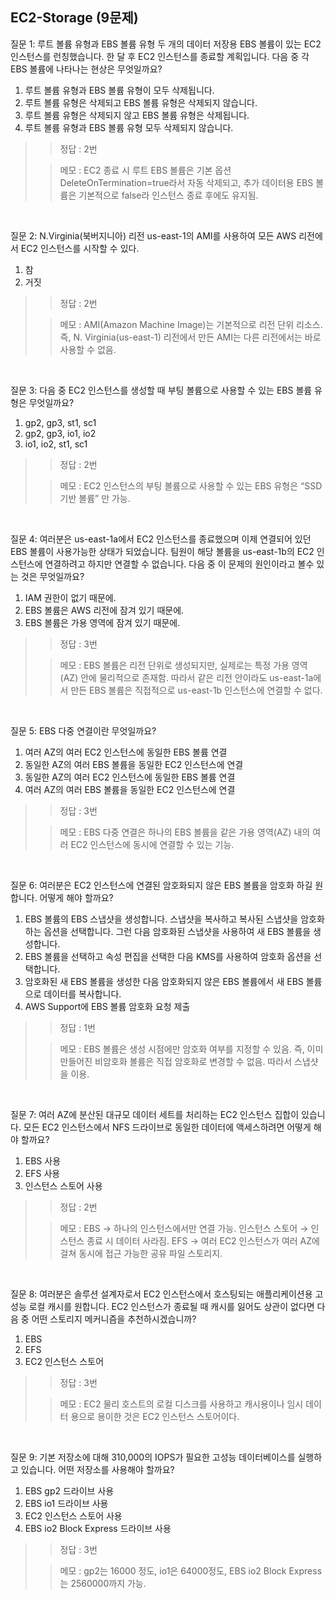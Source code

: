 ## EC2-Storage (9문제)

질문 1: 루트 볼륨 유형과 EBS 볼륨 유형 두 개의 데이터 저장용 EBS 볼륨이 있는 EC2 인스턴스를 런칭했습니다. 한 달 후 EC2 인스턴스를 종료할 계획입니다. 다음 중 각 EBS 볼륨에 나타나는 현상은 무엇일까요?

1. 루트 볼륨 유형과 EBS 볼륨 유형이 모두 삭제됩니다.
2. 루트 볼륨 유형은 삭제되고 EBS 볼륨 유형은 삭제되지 않습니다.
3. 루트 볼륨 유형은 삭제되지 않고 EBS 볼륨 유형은 삭제됩니다.
4. 루트 볼륨 유형과 EBS 볼륨 유형 모두 삭제되지 않습니다.

>> 정답 : 2번
>
>> 메모 : EC2 종료 시 루트 EBS 볼륨은 기본 옵션 DeleteOnTermination=true라서 자동 삭제되고, 추가 데이터용 EBS 볼륨은 기본적으로 false라 인스턴스 종료 후에도 유지됨.

<br>


질문 2: N.Virginia(북버지니아) 리전 us-east-1의 AMI를 사용하여 모든 AWS 리전에서 EC2 인스턴스를 시작할 수 있다.

1. 참
2. 거짓

>> 정답 : 2번
>
>> 메모 : AMI(Amazon Machine Image)는 기본적으로 리전 단위 리소스.
즉, N. Virginia(us-east-1) 리전에서 만든 AMI는 다른 리전에서는 바로 사용할 수 없음.

<br>

질문 3: 다음 중 EC2 인스턴스를 생성할 때 부팅 볼륨으로 사용할 수 있는 EBS 볼륨 유형은 무엇일까요?

1. gp2, gp3, st1, sc1
2. gp2, gp3, io1, io2
3. io1, io2, st1, sc1

>> 정답 : 2번
>
>> 메모 : EC2 인스턴스의 부팅 볼륨으로 사용할 수 있는 EBS 유형은
“SSD 기반 볼륨” 만 가능.

<br>

질문 4: 여러분은 us-east-1a에서 EC2 인스턴스를 종료했으며 이제 연결되어 있던 EBS 볼륨이 사용가능한 상태가 되었습니다. 팀원이 해당 볼륨을 us-east-1b의 EC2 인스턴스에 연결하려고 하지만 연결할 수 없습니다. 다음 중 이 문제의 원인이라고 볼수 있는 것은 무엇일까요?

1. IAM 권한이 없기 때문에.
2. EBS 볼륨은 AWS 리전에 잠겨 있기 때문에.
3. EBS 볼륨은 가용 영역에 잠겨 있기 때문에.

>> 정답 : 3번
>
>> 메모 : EBS 볼륨은 리전 단위로 생성되지만,
실제로는 특정 가용 영역(AZ) 안에 물리적으로 존재함.
따라서 같은 리전 안이라도
us-east-1a에서 만든 EBS 볼륨은
직접적으로 us-east-1b 인스턴스에 연결할 수 없다.

<br>

질문 5: EBS 다중 연결이란 무엇일까요?

1. 여러 AZ의 여러 EC2 인스턴스에 동일한 EBS 볼륨 연결
2. 동일한 AZ의 여러 EBS 볼륨을 동일한 EC2 인스턴스에 연결
3. 동일한 AZ의 여러 EC2 인스턴스에 동일한 EBS 볼륨 연결
4. 여러 AZ의 여러 EBS 볼륨을 동일한 EC2 인스턴스에 연결

>> 정답 : 3번
>
>> 메모 : EBS 다중 연결은
하나의 EBS 볼륨을 같은 가용 영역(AZ) 내의 여러 EC2 인스턴스에 동시에 연결할 수 있는 기능.

<br>


질문 6: 여러분은 EC2 인스턴스에 연결된 암호화되지 않은 EBS 볼륨을 암호화 하길 원합니다. 어떻게 해야 할까요?

1. EBS 볼륨의 EBS 스냅샷을 생성합니다. 스냅샷을 복사하고 복사된 스냅샷을 암호화하는 옵션을 선택합니다. 그런 다음 암호화된 스냅샷을 사용하여 새 EBS 볼륨을 생성합니다.
2. EBS 볼륨을 선택하고 속성 편집을 선택한 다음 KMS를 사용하여 암호화 옵션을 선택합니다.
3. 암호화된 새 EBS 볼륨을 생성한 다음 암호화되지 않은 EBS 볼륨에서 새 EBS 볼륨으로 데이터를 복사합니다.
4. AWS Support에 EBS 볼륨 암호화 요청 제출

>> 정답 : 1번
>
>> 메모 : EBS 볼륨은 생성 시점에만 암호화 여부를 지정할 수 있음.
즉, 이미 만들어진 비암호화 볼륨은 직접 암호화로 변경할 수 없음.
따라서 스냅샷을 이용.

<br>

질문 7: 여러 AZ에 분산된 대규모 데이터 세트를 처리하는 EC2 인스턴스 집합이 있습니다. 모든 EC2 인스턴스에서 NFS 드라이브로 동일한 데이터에 액세스하려면 어떻게 해야 할까요?

1. EBS 사용
2. EFS 사용
3. 인스턴스 스토어 사용

>> 정답 : 2번
>
>> 메모 : EBS → 하나의 인스턴스에서만 연결 가능.
인스턴스 스토어 → 인스턴스 종료 시 데이터 사라짐.
EFS → 여러 EC2 인스턴스가 여러 AZ에 걸쳐 동시에 접근 가능한 공유 파일 스토리지.

<br>

질문 8: 여러분은 솔루션 설계자로서 EC2 인스턴스에서 호스팅되는 애플리케이션용 고성능 로컬 캐시를 원합니다. EC2 인스턴스가 종료될 때 캐시를 잃어도 상관이 없다면 다음 중 어떤 스토리지 메커니즘을 추천하시겠습니까?

1. EBS
2. EFS
3. EC2 인스턴스 스토어

>> 정답 : 3번
>
>> 메모 : EC2 물리 호스트의 로컬 디스크를 사용하고 캐시용이나 임시 데이터 용으로 용이한 것은 EC2 인스턴스 스토어이다.

<br>


질문 9: 기본 저장소에 대해 310,000의 IOPS가 필요한 고성능 데이터베이스를 실행하고 있습니다. 어떤 저장소를 사용해야 할까요?

1. EBS gp2 드라이브 사용
2. EBS io1 드라이브 사용
3. EC2 인스턴스 스토어 사용 
4. EBS io2 Block Express 드라이브 사용

>> 정답 : 3번
>
>> 메모 : gp2는 16000 정도, io1은 64000정도, EBS io2 Block Express는 2560000까지 가능. 

